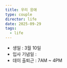 ```yaml
---
title: 우리 응애
type: couple
director: life
date: 2025-09-29
tags:
  - life
---
```

- 생일 : 3월 10일
- 입사 기념일 : 
- 데이 출퇴근 : 7AM ~ 4PM





